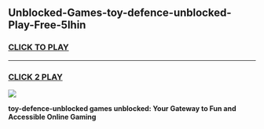 
## Unblocked-Games-toy-defence-unblocked-Play-Free-5lhin
<h3>
<a href="https://premium76.site?title=toy-defence-unblocked&ref=18A1">CLICK TO PLAY</a></h3>
<hr>

<h3>
<a href="https://premium76.site?title=toy-defence-unblocked&ref=18A1">CLICK 2 PLAY</a>
  
</h3>

<a href="https://premium76.site?title=toy-defence-unblocked&ref=18A1"><img src="https://clearcache.store/games.png"></a>


**toy-defence-unblocked games unblocked: Your Gateway to Fun and Accessible Online Gaming**
